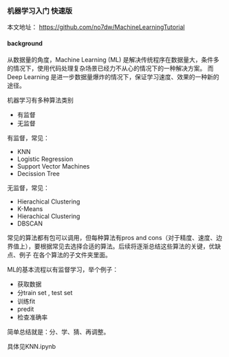 ### 机器学习入门 快速版

本文地址： https://github.com/no7dw/MachineLearningTutorial

#### background
从数据量的角度，Machine Learning (ML) 是解决传统程序在数据量大，条件多的情况下，使用代码处理复杂场景已经力不从心的情况下的一种解决方案。
而Deep Learning 是进一步数据量爆炸的情况下，保证学习速度、效果的一种新的途径。

机器学习有多种算法类别
 - 有监督
 - 无监督

 有监督，常见：
 - KNN
 - Logistic Regression
 - Support Vector Machines
 - Decission Tree

 无监督，常见：
 - Hierachical Clustering
 - K-Means 
 - Hierachical Clustering
 - DBSCAN

 常见的算法都有包可以调用，但每种算法有pros and cons（对于精度、速度、边界值上），要根据常见去选择合适的算法。后续将逐渐总结这些算法的关键，优缺点、例子 在各个算法的子文件夹里面。

 ML的基本流程以有监督学习，举个例子：
 - 获取数据
 - 分train set , test set
 - 训练fit
 - predit
 - 检查准确率

简单总结就是：分、学、猜、再调整。

具体见KNN.ipynb

